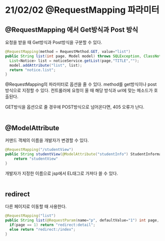 # 21/02/02 @RequestMapping 파라미터

## @RequestMapping 에서 Get방식과 Post 방식

요청을 받을 때 Get방식과 Post방식을 구분할 수 있다.

```java
@RequestMapping(method = RequestMethod.GET, value="list")
public String list(int page, Model model) throws SQLException, ClassNotFoundException {
  List<Notice> list = noticeService.getList(page,"TITLE","");
  model.addAttribute("list", list);
  return "notice.list";
}
```

@RequestMapping의 파라미터로 옵션을 줄 수 있다. method를 get방식이나 post방식으로 지정할 수 있다. 컨트롤러에 요청이 올 때 해당 방식과 url에 맞는 메소드가 호출된다.

GET방식을 옵션으로 줄 경우에 POST방식으로 넘어온다면,  405 오류가 난다.
<br><br>
## @ModelAttribute

커맨드 객체의 이름을 개발자가 변경할 수 있다.

```java
@RequestMapping("/studentView")
public String studentView(@ModelAttribute("studentInfo") StudentInformation studentInformation){
	return "studentView"
}
```

개발자가 지정한 이름으로 jsp에서 EL태그로 가져다 쓸 수 있다.
<br><br>
## redirect

다른 페이지로 이동할 때 사용한다.

```java
@RequestMapping("list")
public String list(@RequestParam(name="p", defaultValue="1") int page, Model model) throws SQLException, ClassNotFoundException {
  if(page == 1) return "redirect:detail";
  else return "redirect:/index";
}
```